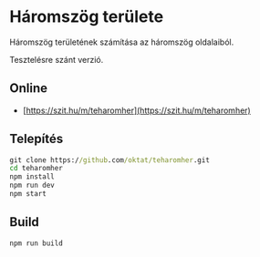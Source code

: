 # Háromszög területe

Háromszög területének számítása az háromszög oldalaiból.

Tesztelésre szánt verzió.

## Online

* [https://szit.hu/m/teharomher](https://szit.hu/m/teharomher)

## Telepítés

```cmd
git clone https://github.com/oktat/teharomher.git
cd teharomher
npm install
npm run dev
npm start
```

## Build

```cmd
npm run build
```
